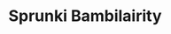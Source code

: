 ---
slug: sprunki-bambilairity
title: Sprunki Bambilairity
description: "Sprunki Bambilairity is an exciting online game. Play for free directly in your browser!"
icon: /images/popular_mods/Sprunki Bambilairity.png
url: https://wowtbc.net/sprunkin/bambilairity/index.html
previewImage: /images/popular_mods/Sprunki Bambilairity.png
type: popular mods

# SEO配置
seo:
  title: "Sprunki Bambilairity - Play Free Online Game | Fun Browser Games"
  description: "Sprunki Bambilairity - Play this fun online game for free in your browser. No download required!"
  ogImage: "/images/popular_mods/Sprunki Bambilairity.png"
  keywords: "sprunki-bambilairity, online game, browser game, free game, popular mods game, play online"

videoUrls:
  - https://www.youtube.com/embed/example1
  - https://www.youtube.com/embed/example2

whyPlay:
  title: "Why Play Sprunki Bambilairity?"
  items:
    - "Immersive Gameplay: Sprunki Bambilairity offers an engaging and immersive gaming experience that will keep you entertained for hours"
    - "Challenging Levels: Test your skills with increasingly difficult challenges and obstacles"
    - "Beautiful Graphics: Enjoy stunning visuals and smooth animations that bring the game world to life"
    - "Regular Updates: New content and features are added regularly to keep the game fresh and exciting"
    - "Free to Play: Experience all the fun without spending a penny"
    - "Community Features: Connect with other players, share strategies, and compete for high scores"
    - "Cross-Platform: Play on any device with a web browser, no downloads required"

features:
  title: "Key Features of Sprunki Bambilairity"
  image: "/images/popular_mods/Sprunki Bambilairity.png"
  items:
    - "Intuitive Controls: Easy to learn controls make Sprunki Bambilairity accessible for players of all skill levels"
    - "Multiple Game Modes: Enjoy various gameplay options that provide different challenges and experiences"
    - "Character Customization: Personalize your gaming experience with unique characters and items"
    - "Achievement System: Complete special tasks to earn rewards and recognition"
    - "Leaderboards: Compete with players worldwide and see who can achieve the highest scores"

characteristics:
  title: "Game Characteristics"
  image: "/images/popular_mods/Sprunki Bambilairity.png"
  items:
    - "Genre: Popular mods game with elements of strategy and skill"
    - "Difficulty: Suitable for both casual gamers and those seeking a challenge"
    - "Play Time: Quick sessions or extended gameplay, depending on your preference"
    - "Art Style: Vibrant and engaging visuals that enhance the gaming experience"
    - "Sound Design: Immersive audio that complements the gameplay perfectly"

info: "Sprunki Bambilairity is an exciting online game that offers players a unique and engaging gaming experience. With its intuitive controls, stunning visuals, and challenging gameplay, Sprunki Bambilairity provides hours of entertainment for players of all ages and skill levels. Whether you're looking for a quick gaming session during a break or an extended play session, Sprunki Bambilairity delivers an immersive experience that will keep you coming back for more. The game features multiple levels of increasing difficulty, ensuring that players are constantly challenged as they progress. With regular updates adding new content and features, Sprunki Bambilairity remains fresh and exciting, providing endless entertainment options for its growing community of players."

howToPlayIntro: "Welcome to Sprunki Bambilairity! This guide will walk you through the basics and help you master the game. Whether you're a beginner or looking to improve your skills, these tips and instructions will enhance your gaming experience."

howToPlaySteps:
  - title: "Getting Started"
    description: "Begin your Sprunki Bambilairity adventure by familiarizing yourself with the controls. Use your keyboard or mouse to navigate through the game interface. The tutorial will guide you through the basic mechanics and help you understand the objectives."
  - title: "Understanding the Objectives"
    description: "In Sprunki Bambilairity, your main goal is to progress through levels by completing specific objectives. Each level presents unique challenges that require different strategies and approaches."
  - title: "Mastering the Controls"
    description: "Practice using the controls to improve your precision and reaction time. Sprunki Bambilairity requires quick reflexes and strategic thinking to overcome obstacles and defeat opponents."
  - title: "Utilizing Power-ups"
    description: "Collect power-ups throughout the game to enhance your abilities and overcome difficult challenges. Each power-up offers unique advantages that can be crucial for success."
  - title: "Developing Strategies"
    description: "As you progress in Sprunki Bambilairity, develop effective strategies for different scenarios. Analyze patterns, anticipate challenges, and adapt your approach to maximize your performance."

faq:
  title: "Frequently Asked Questions about Sprunki Bambilairity"
  items:
    - question: "Is Sprunki Bambilairity free to play?"
      answer: "Yes, Sprunki Bambilairity is completely free to play directly in your web browser. No downloads or purchases are required to enjoy the full game experience."
    - question: "Can I play Sprunki Bambilairity on mobile devices?"
      answer: "Yes, Sprunki Bambilairity is optimized for both desktop and mobile play. You can enjoy the game on any device with a web browser and internet connection."
    - question: "Are there any in-game purchases?"
      answer: "While Sprunki Bambilairity is free to play, there may be optional in-game purchases available for cosmetic items or additional features that don't affect core gameplay."
    - question: "How often is Sprunki Bambilairity updated?"
      answer: "The developers regularly update Sprunki Bambilairity with new content, features, and improvements based on player feedback and game performance."
    - question: "Can I play Sprunki Bambilairity offline?"
      answer: "Currently, Sprunki Bambilairity requires an internet connection to play as it's a browser-based online game."
    - question: "Is Sprunki Bambilairity suitable for children?"
      answer: "Yes, Sprunki Bambilairity is designed to be family-friendly and suitable for players of all ages."
    - question: "How do I report bugs or issues?"
      answer: "If you encounter any problems while playing Sprunki Bambilairity, you can report them through the game's support page or contact the developers directly through their website."
    - question: "Still Have Questions?"
      answer: "If you have additional questions about Sprunki Bambilairity that aren't covered in this FAQ, please visit our support center or contact our customer service team for assistance."
---